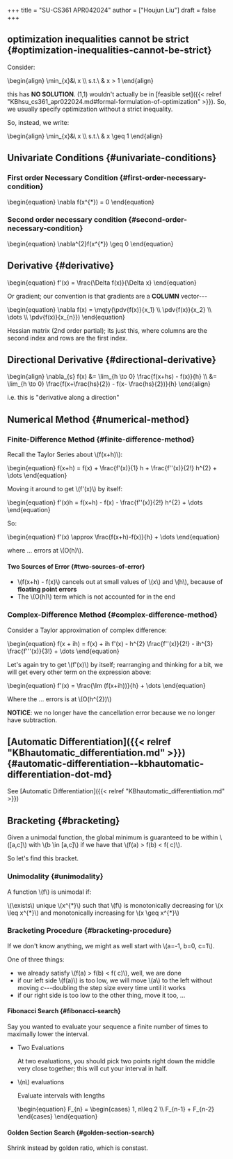 +++
title = "SU-CS361 APR042024"
author = ["Houjun Liu"]
draft = false
+++

## optimization inequalities cannot be strict {#optimization-inequalities-cannot-be-strict}

Consider:

\begin{align}
\min\_{x}&\ x \\\\
s.t.\ & x > 1
\end{align}

this has **NO SOLUTION**. (1,1) wouldn't actually be in [feasible set]({{< relref "KBhsu_cs361_apr022024.md#formal-formulation-of-optimization" >}}). So, we usually specify optimization without a strict inequality.

So, instead, we write:

\begin{align}
\min\_{x}&\ x \\\\
s.t.\ & x \geq  1
\end{align}


## Univariate Conditions {#univariate-conditions}


### First order Necessary Condition {#first-order-necessary-condition}

\begin{equation}
\nabla f(x^{\*}) = 0
\end{equation}


### Second order necessary condition {#second-order-necessary-condition}

\begin{equation}
\nabla^{2}f(x^{\*}) \geq 0
\end{equation}


## Derivative {#derivative}

\begin{equation}
f'(x) = \frac{\Delta f(x)}{\Delta x}
\end{equation}

Or gradient; our convention is that gradients are a **COLUMN** vector---

\begin{equation}
\nabla f(x) = \mqty(\pdv{f(x)}{x\_1} \\\ \pdv{f(x)}{x\_2} \\\ \dots \\\ \pdv{f(x)}{x\_{n}})
\end{equation}

Hessian matrix (2nd order partial); its just this, where columns are the second index and rows are the first index.


## Directional Derivative {#directional-derivative}

\begin{align}
\nabla\_{s} f(x) &= \lim\_{h \to 0} \frac{f(x+hs) - f(x)}{h}  \\\\
&= \lim\_{h \to 0} \frac{f(x+\frac{hs}{2}) - f(x- \frac{hs}{2})}{h}
\end{align}

i.e. this is "derivative along a direction"


## Numerical Method {#numerical-method}


### Finite-Difference Method {#finite-difference-method}

Recall the Taylor Series about \\(f(x+h)\\):

\begin{equation}
f(x+h) = f(x) + \frac{f'(x)}{1} h + \frac{f''(x)}{2!} h^{2} + \dots
\end{equation}

Moving it around to get \\(f'(x)\\) by itself:

\begin{equation}
f'(x)h = f(x+h) - f(x) - \frac{f''(x)}{2!} h^{2} + \dots
\end{equation}

So:

\begin{equation}
f'(x) \approx \frac{f(x+h)-f(x)}{h} + \dots
\end{equation}

where $...$ errors at \\(O(h)\\).


#### Two Sources of Error {#two-sources-of-error}

-   \\(f(x+h) - f(x)\\) cancels out at small values of \\(x\\) and \\(h\\), because of **floating point errors**
-   The \\(O(h)\\) term which is not accounted for in the end


### Complex-Difference Method {#complex-difference-method}

Consider a Taylor approximation of complex difference:

\begin{equation}
f(x + ih) = f(x) + ih f'(x) - h^{2} \frac{f''(x)}{2!} - ih^{3} \frac{f'''(x)}{3!} + \dots
\end{equation}

Let's again try to get \\(f'(x)\\) by itself; rearranging and thinking for a bit, we will get every other term on the expression above:

\begin{equation}
f'(x) = \frac{\Im (f(x+ih))}{h} + \dots
\end{equation}

Where the $...$ errors is at \\(O(h^{2})\\)

**NOTICE**: we no longer have the cancellation error because we no longer have subtraction.


## [Automatic Differentiation]({{< relref "KBhautomatic_differentiation.md" >}}) {#automatic-differentiation--kbhautomatic-differentiation-dot-md}

See [Automatic Differentiation]({{< relref "KBhautomatic_differentiation.md" >}})


## Bracketing {#bracketing}

Given a unimodal function, the global minimum is guaranteed to be within \\([a,c]\\) with \\(b \in [a,c]\\) if we have that \\(f(a) > f(b) < f( c)\\).

So let's find this bracket.


### Unimodality {#unimodality}

A function \\(f\\) is unimodal if:

\\(\exists\\) unique \\(x^{\*}\\) such that \\(f\\) is monotonically decreasing for \\(x \leq x^{\*}\\) and monotonically increasing for \\(x \geq x^{\*}\\)


### Bracketing Procedure {#bracketing-procedure}

If we don't know anything, we might as well start with \\(a=-1, b=0, c=1\\).

One of three things:

-   we already satisfy \\(f(a) > f(b) < f( c)\\), well, we are done
-   if our left side \\(f(a)\\) is too low, we will move \\(a\\) to the left without moving $c$---doubling the step size every time until it works
-   if our right side is too low to the other thing, move it too, ...


#### Fibonacci Search {#fibonacci-search}

Say you wanted to evaluate your sequence a finite number of times to maximally lower the interval.

<!--list-separator-->

-  Two Evaluations

    At two evaluations, you should pick two points right down the middle very close together; this will cut your interval in half.

<!--list-separator-->

-  \\(n\\) evaluations

    Evaluate intervals with lengths

    \begin{equation}
    F\_{n} =
    \begin{cases}
    1, n\leq 2 \\\\
    F\_{n-1} + F\_{n-2}
    \end{cases}
    \end{equation}


#### Golden Section Search {#golden-section-search}

Shrink instead by golden ratio, which is constast.
